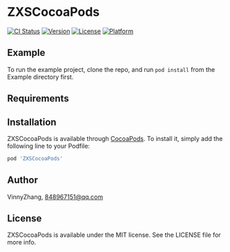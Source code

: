 # ZXSCocoaPods

[![CI Status](https://img.shields.io/travis/VinnyZhang/ZXSCocoaPods.svg?style=flat)](https://travis-ci.org/VinnyZhang/ZXSCocoaPods)
[![Version](https://img.shields.io/cocoapods/v/ZXSCocoaPods.svg?style=flat)](https://cocoapods.org/pods/ZXSCocoaPods)
[![License](https://img.shields.io/cocoapods/l/ZXSCocoaPods.svg?style=flat)](https://cocoapods.org/pods/ZXSCocoaPods)
[![Platform](https://img.shields.io/cocoapods/p/ZXSCocoaPods.svg?style=flat)](https://cocoapods.org/pods/ZXSCocoaPods)

## Example

To run the example project, clone the repo, and run `pod install` from the Example directory first.

## Requirements

## Installation

ZXSCocoaPods is available through [CocoaPods](https://cocoapods.org). To install
it, simply add the following line to your Podfile:

```ruby
pod 'ZXSCocoaPods'
```

## Author

VinnyZhang, 848967151@qq.com

## License

ZXSCocoaPods is available under the MIT license. See the LICENSE file for more info.
